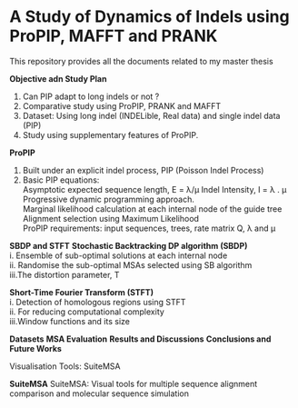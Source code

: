 # A Study of Dynamics of Indels using ProPIP, MAFFT and PRANK
This repository provides all the documents related to my master thesis

**Objective adn Study Plan**
1. Can PIP adapt to long indels or not ? <br/>
2. Comparative study using ProPIP, PRANK and MAFFT <br/>
3. Dataset: Using long indel (INDELible, Real data) and single indel data (PIP) <br/>
4. Study using supplementary features of ProPIP.<br/>
 
**ProPIP**

1. Built under an explicit indel process, PIP (Poisson Indel Process) <br/>
2. Basic PIP equations:<br/>
    Asymptotic expected sequence length, E = λ/μ Indel Intensity, I = λ . μ <br/>
    Progressive dynamic programming approach.<br/>
    Marginal likelihood calculation at each internal node of the guide tree Alignment selection using Maximum Likelihood <br/>
    ProPIP requirements: input sequences, trees, rate matrix Q, λ and μ <br/>

**SBDP and STFT**
**Stochastic Backtracking DP algorithm (SBDP)** <br/>
i. Ensemble of sub-optimal solutions at each internal node <br/>
ii. Randomise the sub-optimal MSAs selected using SB algorithm  <br/>
iii.The distortion parameter, T <br/>

**Short-Time Fourier Transform (STFT)** <br/>
i. Detection of homologous regions using STFT  <br/>
ii. For reducing computational complexity  <br/>
iii.Window functions and its size <br/>

**Datasets**
**MSA Evaluation**
**Results and Discussions**
**Conclusions and Future Works**

Visualisation Tools: SuiteMSA <br/>

**SuiteMSA**
SuiteMSA: Visual tools for multiple sequence alignment comparison and molecular sequence simulation



